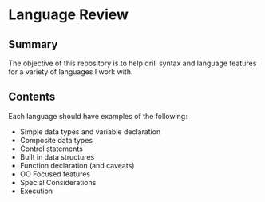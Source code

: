# Language Review

## Summary 
The objective of this repository is to help drill syntax and language features for a variety of languages I work with.

## Contents
Each language should have examples of the following:
- Simple data types and variable declaration
- Composite data types
- Control statements
- Built in data structures
- Function declaration (and caveats)
- OO Focused features
- Special Considerations
- Execution